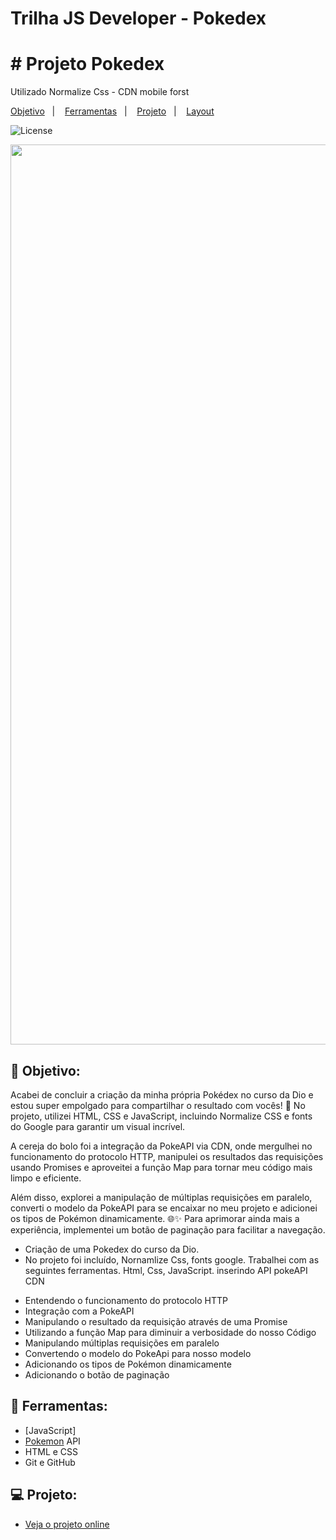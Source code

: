 
# Trilha JS Developer - Pokedex

<h1 align="left">
   # Projeto Pokedex
</h1>

<p align="left">
Utilizado Normalize Css - CDN
mobile forst 
  
</p>

<p align="left">
  <a href="#objetivo">Objetivo</a>&nbsp;&nbsp;&nbsp;|&nbsp;&nbsp;&nbsp;
  <a href="#tecnologias">Ferramentas</a>&nbsp;&nbsp;&nbsp;|&nbsp;&nbsp;&nbsp;
  <a href="#projeto">Projeto</a>&nbsp;&nbsp;&nbsp;|&nbsp;&nbsp;&nbsp;
  <a href="#layout">Layout</a>
</p>

<p align="left">
  <img alt="License" src="https://img.shields.io/static/v1?label=license&message=MIT&color=49AA26&labelColor=000000">
</p>

<p align="center">
  <img width="1440" alt="Pokedex" src="https://github.com/Matheuschimendes/js-developer-pokedex/assets/93441084/5c9b029e-f293-405e-ba1b-246901fbbfbf">

</p>

<h2 id="objetivo">🚀 <b>Objetivo:</b></h2>
Acabei de concluir a criação da minha própria Pokédex no curso da Dio e estou super empolgado para compartilhar o resultado com vocês! 🎉 No projeto, utilizei HTML, CSS e JavaScript, incluindo Normalize CSS e fonts do Google para garantir um visual incrível.

A cereja do bolo foi a integração da PokeAPI via CDN, onde mergulhei no funcionamento do protocolo HTTP, manipulei os resultados das requisições usando Promises e aproveitei a função Map para tornar meu código mais limpo e eficiente.

Além disso, explorei a manipulação de múltiplas requisições em paralelo, converti o modelo da PokeAPI para se encaixar no meu projeto e adicionei os tipos de Pokémon dinamicamente. 🌐✨ Para aprimorar ainda mais a experiência, implementei um botão de paginação para facilitar a navegação.

- Criação de uma Pokedex do curso da Dio.
- No projeto foi incluído, Nornamlize Css, fonts google.
Trabalhei com as seguintes ferramentas. Html, Css, JavaScript.
inserindo API pokeAPI CDN
* Entendendo o funcionamento do protocolo HTTP
* Integração com a PokeAPI
* Manipulando o resultado da requisição através de uma Promise
* Utilizando a função Map para diminuir a verbosidade do nosso Código
* Manipulando múltiplas requisições em paralelo
* Convertendo o modelo do PokeApi para nosso modelo
* Adicionando os tipos de Pokémon dinamicamente
* Adicionando o botão de paginação

<h2 id="tecnologias">🔧 <b>Ferramentas:</b></h2>

- [JavaScript]
- [Pokemon](https://pokeapi.co/) API
- HTML e CSS
- Git e GitHub

<h2 id="projeto">💻 <b>Projeto:</b></h2>

- [Veja o projeto online](https://matheuschimendes.github.io/js-developer-pokedex/)

<br>



